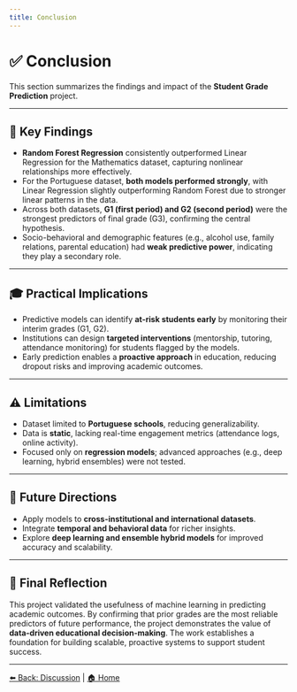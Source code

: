 ```yaml
---
title: Conclusion
---
```


# ✅ Conclusion

This section summarizes the findings and impact of the **Student Grade Prediction** project.

---

## 🔑 Key Findings

- **Random Forest Regression** consistently outperformed Linear Regression for the Mathematics dataset, capturing nonlinear relationships more effectively.
- For the Portuguese dataset, **both models performed strongly**, with Linear Regression slightly outperforming Random Forest due to stronger linear patterns in the data.
- Across both datasets, **G1 (first period) and G2 (second period)** were the strongest predictors of final grade (G3), confirming the central hypothesis.
- Socio-behavioral and demographic features (e.g., alcohol use, family relations, parental education) had **weak predictive power**, indicating they play a secondary role.

---

## 🎓 Practical Implications

- Predictive models can identify **at-risk students early** by monitoring their interim grades (G1, G2).
- Institutions can design **targeted interventions** (mentorship, tutoring, attendance monitoring) for students flagged by the models.
- Early prediction enables a **proactive approach** in education, reducing dropout risks and improving academic outcomes.

---

## ⚠️ Limitations

- Dataset limited to **Portuguese schools**, reducing generalizability.
- Data is **static**, lacking real-time engagement metrics (attendance logs, online activity).
- Focused only on **regression models**; advanced approaches (e.g., deep learning, hybrid ensembles) were not tested.

---

## 🔮 Future Directions

- Apply models to **cross-institutional and international datasets**.
- Integrate **temporal and behavioral data** for richer insights.
- Explore **deep learning and ensemble hybrid models** for improved accuracy and scalability.

---

## 📌 Final Reflection

This project validated the usefulness of machine learning in predicting academic outcomes. By confirming that prior grades are the most reliable predictors of future performance, the project demonstrates the value of **data-driven educational decision-making**. The work establishes a foundation for building scalable, proactive systems to support student success.

---

[⬅️ Back: Discussion](discussion.md) | [🏠 Home](index.md)
